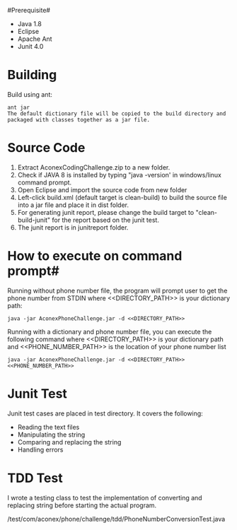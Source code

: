 #Prerequisite#
  
* Java 1.8 
* Eclipse
* Apache Ant
* Junit 4.0


# Building #

Build using ant:

    ant jar
    The default dictionary file will be copied to the build directory and packaged with classes together as a jar file.

# Source Code #
1. Extract AconexCodingChallenge.zip to a new folder.
2. Check if JAVA 8 is installed by typing "java -version' in windows/linux command prompt.
3. Open Eclipse and import the source code from new folder
4. Left-click build.xml (default target is clean-build) to build the source file into a jar file and place it in dist folder.
5. For generating junit report, please change the build target to "clean-build-junit" for the report based on the junit test.
6. The junit report is in junitreport folder.

# How to execute on command prompt#
    
Running without phone number file, the program will prompt user to get the phone number from STDIN where <<DIRECTORY_PATH>> is your dictionary path:

    java -jar AconexPhoneChallenge.jar -d <<DIRECTORY_PATH>>

Running with a dictionary and phone number file, you can execute the following command where <<DIRECTORY_PATH>> is your dictionary path and <<PHONE_NUMBER_PATH>> is
the location of your phone number list 

    java -jar AconexPhoneChallenge.jar -d <<DIRECTORY_PATH>> <<PHONE_NUMBER_PATH>>
 
# Junit Test # 

Junit test cases are placed in test directory. It covers the following:

* Reading the text files
* Manipulating the string
* Comparing and replacing the string
* Handling errors

# TDD Test #

I wrote a testing class to test the implementation of converting and replacing string before starting the actual program. 

/test/com/aconex/phone/challenge/tdd/PhoneNumberConversionTest.java


 
	   
